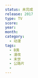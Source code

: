 ```yaml
---
status: 未完成
release: 2017
type: TV
score:
year:
month:
category:
  - 动漫
tags:
  - B类
  - 漫改
  - 末世
  - 公路片
  - 
---
```

